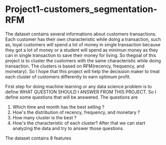 # Project1-customers_segmentation-RFM

The dataset contains several informations about customers transactions. Each customer has their own characteristic while doing a transaction, such as, loyal customers will spend a lot of money in single transaction because they got a lot of money or a student will spend as minimun money as they can in single transaction to save their money for living.
So thegoal of this project is to cluster the customers with the same characteristic while doing transaction. The clusters is based on RFM(recency, frequency, and monetary). So I hope that this project will help the decission maker to treat each cluster of customers differently to earn optimum profit.

First step for doing machine learning or any data science problem is to define WHAT QUESTION SHOULD I ANSWER FROM THIS PROJECT. So I define some questions that will be answered. The questions are
1. Which time and month has the best selling ?
2. How's the distribution of recency, frequency, and monetary ?
3. How many cluster is the best ?
4. How's the characteristic of each cluster?
After that we can start analyzing the data and try to answer those questions.

The dataset contains 8 features
